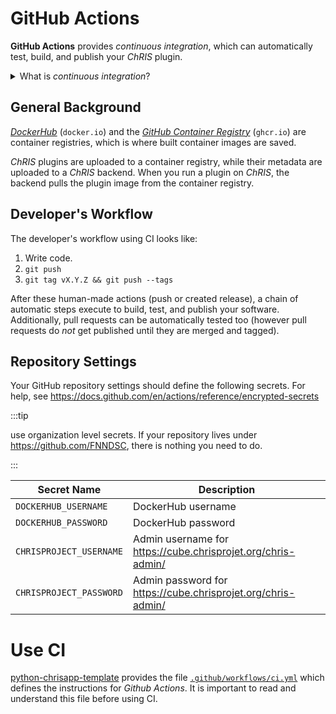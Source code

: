 # GitHub Actions

**GitHub Actions** provides *continuous integration*, which can
automatically test, build, and publish your _ChRIS_ plugin.

<details>
<summary>What is <em>continuous integration</em>?</summary>

Continuous integration is the practice of automating development
and operations (_devops_) by testing, building, and redeploying
your code whenever you push to GitHub.

</details>

## General Background

[*DockerHub*](https://hub.docker.com/) (`docker.io`) and the [*GitHub Container Registry*](https://docs.github.com/en/packages/working-with-a-github-packages-registry/working-with-the-container-registry)
(`ghcr.io`) are container registries, which is where built container images are saved.

_ChRIS_ plugins are uploaded to a container registry, while their metadata
are uploaded to a _ChRIS_ backend. When you run a plugin on _ChRIS_,
the backend pulls the plugin image from the container registry.

## Developer's Workflow

The developer's workflow using CI looks like:

1.  Write code.
2.  `git push`
3.  `git tag vX.Y.Z && git push --tags`

After these human-made actions (push or created release), a chain of
automatic steps execute to build, test, and publish your software.
Additionally, pull requests can be automatically tested too
(however pull requests do _not_ get published until they are merged and tagged).

## Repository Settings

Your GitHub repository settings should define the following secrets. For
help, see <https://docs.github.com/en/actions/reference/encrypted-secrets>

:::tip

use organization level secrets. If your repository lives under
<https://github.com/FNNDSC>, there is nothing you need to do.

:::

| Secret Name             | Description                                                  |
|-------------------------|--------------------------------------------------------------|
| `DOCKERHUB_USERNAME`    | DockerHub username                                           |
| `DOCKERHUB_PASSWORD`    | DockerHub password                                           |
| `CHRISPROJECT_USERNAME` | Admin username for https://cube.chrisprojet.org/chris-admin/ | 
| `CHRISPROJECT_PASSWORD` | Admin password for https://cube.chrisprojet.org/chris-admin/ | 

# Use CI

[python-chrisapp-template](https://github.com/FNNDSC/python-chrisapp-template)
provides the file
[`.github/workflows/ci.yml`](https://github.com/FNNDSC/python-chrisapp-template/blob/main/.github/workflows/ci.yml)
which defines the instructions for *Github Actions*. It is important to
read and understand this file before using CI.

